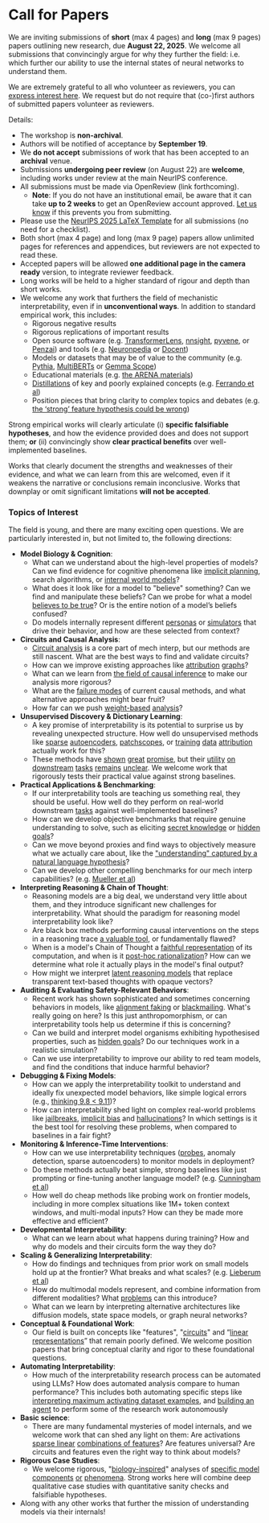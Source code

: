 # Call for Papers
We are inviting submissions of **short** (max 4 pages) and **long** (max 9 pages) papers outlining new research, due **August 22, 2025**. We welcome all submissions that convincingly argue for why they further the field: i.e. which further our ability to use the internal states of neural networks to understand them. 

We are extremely grateful to all who volunteer as reviewers, you can [express interest here](https://www.google.com/url?q=https://docs.google.com/forms/d/e/1FAIpQLSdiw1SJllzoTz_nqzDTzTOGb9DV3W_truQyh-WvYj_QGIi7Mg/viewform?usp%3Ddialog&sa=D&source=editors&ust=1752404829843481&usg=AOvVaw2YqQFu5D7FaZzVqTKtINFZ). We request but do not require that (co-)first authors of submitted papers volunteer as reviewers. 

Details: 
* The workshop is **non-archival**.
* Authors will be notified of acceptance by **September 19**.
* We **do not accept** submissions of work that has been accepted to an **archival** venue.
* Submissions **undergoing peer review** (on August 22) are **welcome**, including works under review at the main NeurIPS conference.
* All submissions must be made via OpenReview (link forthcoming).
  * **Note**: If you do not have an institutional email, be aware that it can take **up to 2 weeks** to get an OpenReview account approved. [Let us know](mailto:neurips2025@mechinterpworkshop.com) if this prevents you from submitting.
* Please use the [NeurIPS 2025 LaTeX Template](https://www.google.com/url?q=https://media.neurips.cc/Conferences/NeurIPS2025/Styles.zip&sa=D&source=editors&ust=1752404829844735&usg=AOvVaw3pRMFB-lbWnHzKXXq7fO2Z) for all submissions (no need for a checklist).
* Both short (max 4 page) and long (max 9 page) papers allow unlimited pages for references and appendices, but reviewers are not expected to read these.
* Accepted papers will be allowed **one additional page in the camera ready** version, to integrate reviewer feedback.
* Long works will be held to a higher standard of rigour and depth than short works.
* We welcome any work that furthers the field of mechanistic interpretability, even if in **unconventional ways**. In addition to standard empirical work, this includes:
  * Rigorous negative results
  * Rigorous replications of important results
  * Open source software (e.g. [TransformerLens](https://www.google.com/url?q=https://github.com/neelnanda-io/TransformerLens&sa=D&source=editors&ust=1752404829845635&usg=AOvVaw3xSsGTvz53y53JuStJJr5E), [nnsight](https://www.google.com/url?q=https://github.com/ndif-team/nnsight&sa=D&source=editors&ust=1752404829845714&usg=AOvVaw1RBfPkkwn_WJ4jL4s3Kt_a), [pyvene](https://www.google.com/url?q=https://github.com/stanfordnlp/pyvene/tree/main/pyvene/models/mlp&sa=D&source=editors&ust=1752404829845798&usg=AOvVaw1igxIXbuw8QaY_ASdusNsg), or [Penzai](https://www.google.com/url?q=https://github.com/google-deepmind/penzai&sa=D&source=editors&ust=1752404829845879&usg=AOvVaw2PEhJ7LGCLoFH3gkuEbvDc)) and tools (e.g. [Neuronpedia](https://www.google.com/url?q=http://neuronpedia.org&sa=D&source=editors&ust=1752404829845951&usg=AOvVaw2DSRZkAK5wfXEaoPVXaxX4) or [Docent](https://www.google.com/url?q=https://transluce.org/introducing-docent&sa=D&source=editors&ust=1752404829846034&usg=AOvVaw1cfxns2q-HgRxq98KZegFT))
  * Models or datasets that may be of value to the community (e.g. [Pythia](https://www.google.com/url?q=https://arxiv.org/abs/2304.01373&sa=D&source=editors&ust=1752404829846187&usg=AOvVaw1xxJ8a3zivUr6cdJV5iUyd), [MultiBERTs](https://www.google.com/url?q=https://arxiv.org/abs/2106.16163&sa=D&source=editors&ust=1752404829846249&usg=AOvVaw0ibVYkCZtMELdyJ73_4L6T) or [Gemma Scope](https://www.google.com/url?q=https://arxiv.org/abs/2408.05147&sa=D&source=editors&ust=1752404829846314&usg=AOvVaw0vqWYYSwTx0vyAPGMvx6fP))
  * Educational materials (e.g. [the ARENA materials](https://www.google.com/url?q=https://arena3-chapter1-transformer-interp.streamlit.app/&sa=D&source=editors&ust=1752404829846454&usg=AOvVaw0SxHw6VQRX_CL6HnHJinIF))
  * [Distillations](https://www.google.com/url?q=https://distill.pub/2017/research-debt/&sa=D&source=editors&ust=1752404829846547&usg=AOvVaw3jPMitr3vEeiE6BJq1S5F_) of key and poorly explained concepts (e.g. [Ferrando et al](https://www.google.com/url?q=https://arxiv.org/abs/2405.00208&sa=D&source=editors&ust=1752404829846659&usg=AOvVaw00YR3jQ0uEENprupXeFlFH))
  * Position pieces that bring clarity to complex topics and debates (e.g. [the ‘strong’ feature hypothesis could be wrong](https://www.google.com/url?q=https://www.alignmentforum.org/posts/tojtPCCRpKLSHBdpn/the-strong-feature-hypothesis-could-be-wrong&sa=D&source=editors&ust=1752404829846871&usg=AOvVaw2YDNiLeGre_Iqa4MEhCZ2q))

Strong empirical works will clearly articulate (i) **specific falsifiable hypotheses**, and how the evidence provided does and does not support them; **or** (ii) convincingly show **clear practical benefits** over well-implemented baselines. 

Works that clearly document the strengths and weaknesses of their evidence, and what we can learn from this are welcomed, even if it weakens the narrative or conclusions remain inconclusive. Works that downplay or omit significant limitations **will not be accepted**. 
### Topics of Interest
The field is young, and there are many exciting open questions. We are particularly interested in, but not limited to, the following directions: 
* **Model Biology & Cognition**:
  * What can we understand about the high-level properties of models? Can we find evidence for cognitive phenomena like [implicit planning](https://www.google.com/url?q=https://transformer-circuits.pub/2025/attribution-graphs/biology.html%23dives-poems&sa=D&source=editors&ust=1752404829848028&usg=AOvVaw3i6bRQkOm1HRmq4u6UuS3g), search algorithms, or [internal world models](https://www.google.com/url?q=https://arxiv.org/abs/2210.13382&sa=D&source=editors&ust=1752404829848122&usg=AOvVaw3SrX-B5mQivmaWFJf048fn)?
  * What does it look like for a model to "believe" something? Can we find and manipulate these beliefs? Can we probe for what a model [believes to be true](https://www.google.com/url?q=https://arxiv.org/abs/2310.06824&sa=D&source=editors&ust=1752404829848325&usg=AOvVaw3U7M_6R8pP8NuWRN0_bJ4j)? Or is the entire notion of a model’s beliefs confused?
  * Do models internally represent different [personas](https://www.google.com/url?q=https://arxiv.org/abs/2406.12094&sa=D&source=editors&ust=1752404829848499&usg=AOvVaw2nV2RSrFz1J3936bJ2RAWn) or [simulators](https://www.google.com/url?q=https://www.nature.com/articles/s41586-023-06647-8&sa=D&source=editors&ust=1752404829848569&usg=AOvVaw0n8-IIbfbrjWRbSafbZGmk) that drive their behavior, and how are these selected from context?
* **Circuits and Causal Analysis**:
  * [Circuit analysis](https://www.google.com/url?q=https://distill.pub/2020/circuits/zoom-in/&sa=D&source=editors&ust=1752404829848804&usg=AOvVaw0f7-9j22cNmesiQd28H487) is a core part of mech interp, but our methods are still nascent. What are the best ways to find and validate circuits?
  * How can we improve existing approaches like [attribution](https://www.google.com/url?q=https://arxiv.org/abs/2406.11944&sa=D&source=editors&ust=1752404829849057&usg=AOvVaw38lfjntfe9tE0_aE8rwZ75) [graphs](https://www.google.com/url?q=https://transformer-circuits.pub/2025/attribution-graphs/methods.html&sa=D&source=editors&ust=1752404829849129&usg=AOvVaw0GjUCN9MT2oF_BMyq_TUI9)?
  * What can we learn from [the field of causal inference](https://www.google.com/url?q=https://arxiv.org/abs/2407.04690&sa=D&source=editors&ust=1752404829849266&usg=AOvVaw1EdAKox5fpigZH2SZkB9u9) to make our analysis more rigorous?
  * What are the [failure modes](https://www.google.com/url?q=https://arxiv.org/abs/2307.15771&sa=D&source=editors&ust=1752404829849398&usg=AOvVaw1l-3qAcMPNyYA4dW-ELqk8) of current causal methods, and what alternative approaches might bear fruit?
  * How far can we push [weight-based](https://www.google.com/url?q=https://arxiv.org/abs/2301.05217&sa=D&source=editors&ust=1752404829849574&usg=AOvVaw35mZggFFQcUpRhkVpugSyE) [analysis](https://www.google.com/url?q=https://arxiv.org/abs/2410.08417&sa=D&source=editors&ust=1752404829849646&usg=AOvVaw2dvEDMhV4874J3HxX_LBf1)?
* **Unsupervised Discovery & Dictionary Learning**:
  * A key promise of interpretability is its potential to surprise us by revealing unexpected structure. How well do unsupervised methods like [sparse](https://www.google.com/url?q=https://arxiv.org/abs/2103.15949&sa=D&source=editors&ust=1752404829849965&usg=AOvVaw3J1nf0q_6jGOm7XOTXWmJF) [autoencoders](https://www.google.com/url?q=https://transformer-circuits.pub/2023/monosemantic-features&sa=D&source=editors&ust=1752404829850035&usg=AOvVaw2uPcBJUNul77tG-_A0n0Qz), [patch](https://www.google.com/url?q=https://arxiv.org/abs/2401.06102&sa=D&source=editors&ust=1752404829850106&usg=AOvVaw0DbuqjS65Dk_aGQFKWZ0UF)[scopes](https://www.google.com/url?q=https://arxiv.org/abs/2403.10949v2&sa=D&source=editors&ust=1752404829850156&usg=AOvVaw1NzRg3toLrfl325bS4nZCz), or [training](https://www.google.com/url?q=https://proceedings.mlr.press/v70/koh17a?ref%3Dhttps://githubhelp.com&sa=D&source=editors&ust=1752404829850234&usg=AOvVaw0U-m1ouXrMoeDnqbhbGWsK) [data](https://www.google.com/url?q=https://arxiv.org/abs/2308.03296&sa=D&source=editors&ust=1752404829850291&usg=AOvVaw1cj0BqZLazDqkwlxsRe4R4) [attribution](https://www.google.com/url?q=https://arxiv.org/abs/2205.11482&sa=D&source=editors&ust=1752404829850350&usg=AOvVaw2CayO2JrfK3fDDA17vDVTP) actually work for this?
  * These methods have [shown](https://www.google.com/url?q=https://transformer-circuits.pub/2024/scaling-monosemanticity/index.html&sa=D&source=editors&ust=1752404829850498&usg=AOvVaw1h9vDHbjR7-BCyniKJXUJn) [great](https://www.google.com/url?q=https://transformer-circuits.pub/2025/attribution-graphs/biology.html&sa=D&source=editors&ust=1752404829850568&usg=AOvVaw0oQQI_YoHbnxYxkyy3kDD9) [promise](https://www.google.com/url?q=https://arxiv.org/abs/2503.10965&sa=D&source=editors&ust=1752404829850625&usg=AOvVaw3trAR1y0_tgy408IqPSupy), but their [utility](https://www.google.com/url?q=https://arxiv.org/abs/2502.16681&sa=D&source=editors&ust=1752404829850691&usg=AOvVaw39FCFbAZC-ULGbZU_BqU9Z) [on](https://www.google.com/url?q=https://www.tilderesearch.com/blog/sieve&sa=D&source=editors&ust=1752404829850750&usg=AOvVaw0gGFJrcNn2YIEqS1tNkOIj) [downstream](https://www.google.com/url?q=https://arxiv.org/abs/2501.17148&sa=D&source=editors&ust=1752404829850810&usg=AOvVaw0pBndPZY4Y4Yx5AKvf_HxW) [tasks](https://www.google.com/url?q=https://transformer-circuits.pub/2024/features-as-classifiers/index.html&sa=D&source=editors&ust=1752404829850876&usg=AOvVaw04Ou_AyvHScxyFtJ1PK6YX) [remains](https://www.google.com/url?q=https://arxiv.org/abs/2502.04382&sa=D&source=editors&ust=1752404829850932&usg=AOvVaw2BT8QbuCf2aVnlxy_KUlwK) [unclear](https://www.google.com/url?q=https://www.alignmentforum.org/posts/4uXCAJNuPKtKBsi28/negative-results-for-saes-on-downstream-tasks&sa=D&source=editors&ust=1752404829851014&usg=AOvVaw1Kcvaun5e_gd4Hx2LdCgKL). We welcome work that rigorously tests their practical value against strong baselines.
* **Practical Applications & Benchmarking**:
  * If our interpretability tools are teaching us something real, they should be useful. How well do they perform on real-world downstream [tasks](https://www.google.com/url?q=https://www.lesswrong.com/posts/wGRnzCFcowRCrpX4Y/downstream-applications-as-validation-of-interpretability&sa=D&source=editors&ust=1752404829851399&usg=AOvVaw1FP3WvOTi4PUKYgGaBJfcT) against well-implemented baselines?
  * How can we develop objective benchmarks that require genuine understanding to solve, such as eliciting [secret knowledge](https://www.google.com/url?q=https://arxiv.org/abs/2505.14352&sa=D&source=editors&ust=1752404829851605&usg=AOvVaw08Q_4Vc5TVC3h816GFzg8j) or [hidden goals](https://www.google.com/url?q=https://arxiv.org/abs/2503.10965&sa=D&source=editors&ust=1752404829851672&usg=AOvVaw2Sclh-sJxIqN2SnkqrA7KR)?
  * Can we move beyond proxies and find ways to objectively measure what we actually care about, like the ["understanding" captured by a natural language hypothesis](https://www.google.com/url?q=https://arxiv.org/abs/2502.04382&sa=D&source=editors&ust=1752404829851888&usg=AOvVaw11voo01_mo0OIs-eoacRZ-)?
  * Can we develop other compelling benchmarks for our mech interp capabilities? (e.g. [Mueller et al](https://www.google.com/url?q=https://arxiv.org/abs/2504.13151&sa=D&source=editors&ust=1752404829852048&usg=AOvVaw2hLHXv_9PDEpq-t1ukD3ND))
* **Interpreting Reasoning & Chain of Thought**:
  * Reasoning models are a big deal, we understand very little about them, and they introduce significant new challenges for interpretability. What should the paradigm for reasoning model interpretability look like?
  * Are black box methods performing causal interventions on the steps in a reasoning trace [a valuable tool](https://www.google.com/url?q=https://arxiv.org/abs/2506.19143&sa=D&source=editors&ust=1752404829852510&usg=AOvVaw2eLVIKa5K6E941fU-_obBK), or fundamentally flawed?
  * When is a model's Chain of Thought a [faithful representation](https://www.google.com/url?q=https://arxiv.org/abs/2305.04388&sa=D&source=editors&ust=1752404829852661&usg=AOvVaw3xa1mFy7xVKly129jWdGOc) of its computation, and when is it [post-hoc rationalization](https://www.google.com/url?q=https://arxiv.org/abs/2503.08679&sa=D&source=editors&ust=1752404829852770&usg=AOvVaw2VB6nkEN1ldxVlFd6i2BBB)? How can we determine what role it actually plays in the model's final output?
  * How might we interpret [latent reasoning models](https://www.google.com/url?q=https://arxiv.org/abs/2412.06769&sa=D&source=editors&ust=1752404829852955&usg=AOvVaw2QMEVs6j_ngbGrGLyieY6T) that replace transparent text-based thoughts with opaque vectors?
* **Auditing & Evaluating Safety-Relevant Behaviors**:
  * Recent work has shown sophisticated and sometimes concerning behaviors in models, like [alignment faking](https://www.google.com/url?q=https://arxiv.org/abs/2412.14093&sa=D&source=editors&ust=1752404829853299&usg=AOvVaw1Wevm2lNHYbruqDbMw3900) or [blackmailing](https://www.google.com/url?q=https://www.anthropic.com/research/agentic-misalignment&sa=D&source=editors&ust=1752404829853378&usg=AOvVaw3qAEBPHjEaIJ51HmAmGpOO). What's really going on here? Is this just anthropomorphism, or can interpretability tools help us determine if this is concerning?
  * Can we build and interpret model organisms exhibiting hypothesised properties, such as [hidden goals](https://www.google.com/url?q=https://arxiv.org/abs/2503.10965&sa=D&source=editors&ust=1752404829853647&usg=AOvVaw0hLcmPyCp-sI_C-74yZ0bk)? Do our techniques work in a realistic simulation?
  * Can we use interpretability to improve our ability to red team models, and find the conditions that induce harmful behavior?
* **Debugging & Fixing Models**:
  * How can we apply the interpretability toolkit to understand and ideally fix unexpected model behaviors, like simple logical errors (e.g., [thinking 9.8 < 9.11](https://www.google.com/url?q=https://transluce.org/observability-interface&sa=D&source=editors&ust=1752404829854120&usg=AOvVaw3uOBOMYf6bUpg6YFp38fqB))?
  * How can interpretability shed light on complex real-world problems like [jailbreaks](https://www.google.com/url?q=https://transformer-circuits.pub/2025/attribution-graphs/biology.html%23dives-jailbreak&sa=D&source=editors&ust=1752404829854289&usg=AOvVaw0IYaqkbHsRyK8_GdwiXkz9), [implicit bias](https://www.google.com/url?q=https://arxiv.org/abs/2506.10922&sa=D&source=editors&ust=1752404829854358&usg=AOvVaw11AsHcqaTOTkL03r1N-NQX) and [hallucinations](https://www.google.com/url?q=https://arxiv.org/abs/2411.14257&sa=D&source=editors&ust=1752404829854429&usg=AOvVaw2aPT-rHUc-I12YNkws8oIW)? In which settings is it the best tool for resolving these problems, when compared to baselines in a fair fight?
* **Monitoring & Inference-Time Interventions**:
  * How can we use interpretability techniques ([probes](https://www.google.com/url?q=https://arxiv.org/abs/2102.12452&sa=D&source=editors&ust=1752404829854747&usg=AOvVaw3jmfZX46qjD7cbHEyYZCix), anomaly detection, sparse autoencoders) to monitor models in deployment?
  * Do these methods actually beat simple, strong baselines like just prompting or fine-tuning another language model? (e.g. [Cunningham et al](https://www.google.com/url?q=https://alignment.anthropic.com/2025/cheap-monitors/&sa=D&source=editors&ust=1752404829855007&usg=AOvVaw3GV0-6rRaNxqCl5E3CnPWe))
  * How well do cheap methods like probing work on frontier models, including in more complex situations like 1M+ token context windows, and multi-modal inputs? How can they be made more effective and efficient?
* **Developmental Interpretability**:
  * What can we learn about what happens during training? How and why do models and their circuits form the way they do?
* **Scaling & Generalizing Interpretability**:
  * How do findings and techniques from prior work on small models hold up at the frontier? What breaks and what scales? (e.g. [Lieberum et al](https://www.google.com/url?q=https://arxiv.org/abs/2307.09458&sa=D&source=editors&ust=1752404829855736&usg=AOvVaw390GlbiLnB-DxFbyHLVcxI))
  * How do multimodal models represent, and combine information from different modalities? What [problems](https://www.google.com/url?q=https://openreview.net/pdf?id%3DVUhRdZp8ke&sa=D&source=editors&ust=1752404829855930&usg=AOvVaw11rwWgzRAl_UoDZtd-a1WX) can this introduce?
  * What can we learn by interpreting alternative architectures like diffusion models, state space models, or graph neural networks?
* **Conceptual & Foundational Work**:
  * Our field is built on concepts like "features", "[circuits](https://www.google.com/url?q=https://distill.pub/2020/circuits/zoom-in/&sa=D&source=editors&ust=1752404829856318&usg=AOvVaw2FgCa_qp8GS10zRJyDHp4N)" and “[linear representations](https://www.google.com/url?q=https://transformer-circuits.pub/2024/july-update/index.html%23linear-representations&sa=D&source=editors&ust=1752404829856417&usg=AOvVaw1fnP78sUoBWL89KKCxC-Tj)” that remain poorly defined. We welcome position papers that bring conceptual clarity and rigor to these foundational questions.
* **Automating Interpretability**:
  * How much of the interpretability research process can be automated using LLMs? How does automated analysis compare to human performance? This includes both automating specific steps like [interpreting maximum activating dataset examples](https://www.google.com/url?q=https://openaipublic.blob.core.windows.net/neuron-explainer/paper/index.html&sa=D&source=editors&ust=1752404829856909&usg=AOvVaw3c-pjYe_P8PkLTrAgQV6Gv), and [building an agent](https://www.google.com/url?q=https://arxiv.org/abs/2404.14394&sa=D&source=editors&ust=1752404829856995&usg=AOvVaw3zWClM5EaOTe9bD11DmoNM) to perform some of the research work autonomously
* **Basic science**:
  * There are many fundamental mysteries of model internals, and we welcome work that can shed any light on them: Are activations [sparse linear](https://www.google.com/url?q=https://arxiv.org/abs/1601.03764&sa=D&source=editors&ust=1752404829857312&usg=AOvVaw1yeS28y0hMQl9H4nWNNahh) [combinations of features](https://www.google.com/url?q=https://transformer-circuits.pub/2022/toy_model/index.html&sa=D&source=editors&ust=1752404829857395&usg=AOvVaw09jPWEWuYXpsvV8QBj8jjr)? Are features universal? Are circuits and features even the right way to think about models?
* **Rigorous Case Studies**:
  * We welcome rigorous, "[biology-inspired](https://www.google.com/url?q=https://distill.pub/2020/circuits/curve-circuits/&sa=D&source=editors&ust=1752404829857707&usg=AOvVaw21HMW-mAKiAxtmZu7sfgq1)" analyses of [specific model](https://www.google.com/url?q=https://arxiv.org/abs/2310.04625&sa=D&source=editors&ust=1752404829857784&usg=AOvVaw3uHW18wmkf_Bb1h8Jsr5Cn) [components](https://www.google.com/url?q=https://transformer-circuits.pub/2024/scaling-monosemanticity/index.html&sa=D&source=editors&ust=1752404829857856&usg=AOvVaw1A--3FLXEhIt_JphNg1q4-) [or](https://www.google.com/url?q=https://arxiv.org/abs/2305.01610&sa=D&source=editors&ust=1752404829857911&usg=AOvVaw0ySjTYpGpX_uvVTYyvZ6lR) [phenomena](https://www.google.com/url?q=https://arxiv.org/abs/2306.09346&sa=D&source=editors&ust=1752404829857971&usg=AOvVaw066vcuu1vyDbwAfxeOMGmz). Strong works here will combine deep qualitative case studies with quantitative sanity checks and falsifiable hypotheses.
* Along with any other works that further the mission of understanding models via their internals!